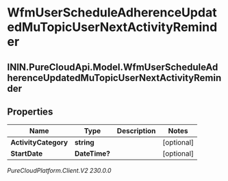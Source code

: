# WfmUserScheduleAdherenceUpdatedMuTopicUserNextActivityReminder

## ININ.PureCloudApi.Model.WfmUserScheduleAdherenceUpdatedMuTopicUserNextActivityReminder

## Properties

|Name | Type | Description | Notes|
|------------ | ------------- | ------------- | -------------|
| **ActivityCategory** | **string** |  | [optional] |
| **StartDate** | **DateTime?** |  | [optional] |



_PureCloudPlatform.Client.V2 230.0.0_
